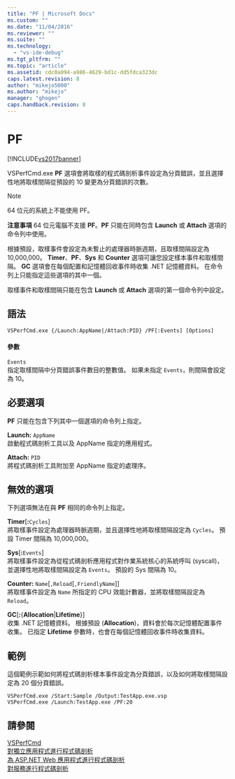 ```yaml
---
title: "PF | Microsoft Docs"
ms.custom: ""
ms.date: "11/04/2016"
ms.reviewer: ""
ms.suite: ""
ms.technology: 
  - "vs-ide-debug"
ms.tgt_pltfrm: ""
ms.topic: "article"
ms.assetid: cdc0a094-a986-4629-bd1c-dd5fdca323dc
caps.latest.revision: 8
author: "mikejo5000"
ms.author: "mikejo"
manager: "ghogen"
caps.handback.revision: 8
---
```

# PF
[!INCLUDE[vs2017banner](../code-quality/includes/vs2017banner.md)]

VSPerfCmd.exe **PF** 選項會將取樣的程式碼剖析事件設定為分頁錯誤，並且選擇性地將取樣間隔從預設的 10 變更為分頁錯誤的次數。  
  
> [!NOTE]
>  64 位元的系統上不能使用 PF。  
  
 **注意事項** 64 位元電腦不支援 **PF**。**PF** 只能在同時包含 **Launch** 或 **Attach** 選項的命令列中使用。  
  
 根據預設，取樣事件會設定為未暫止的處理器時脈週期，且取樣間隔設定為 10,000,000。  **Timer**、**PF**、**Sys** 和 **Counter** 選項可讓您設定樣本事件和取樣間隔。  **GC** 選項會在每個配置和記憶體回收事件時收集 .NET 記憶體資料。  在命令列上只能指定這些選項的其中一個。  
  
 取樣事件和取樣間隔只能在包含 **Launch** 或 **Attach** 選項的第一個命令列中設定。  
  
## 語法  
  
```  
VSPerfCmd.exe {/Launch:AppName|/Attach:PID} /PF[:Events] [Options]  
```  
  
#### 參數  
 `Events`  
 指定取樣間隔中分頁錯誤事件數目的整數值。  如果未指定 `Events`，則間隔會設定為 10。  
  
## 必要選項  
 **PF** 只能在包含下列其中一個選項的命令列上指定。  
  
 **Launch:** `AppName`  
 啟動程式碼剖析工具以及 AppName 指定的應用程式。  
  
 **Attach:** `PID`  
 將程式碼剖析工具附加至 AppName 指定的處理序。  
  
## 無效的選項  
 下列選項無法在與 **PF** 相同的命令列上指定。  
  
 **Timer**\[**:**`Cycles`\]  
 將取樣事件設定為處理器時脈週期，並且選擇性地將取樣間隔設定為 `Cycles`。  預設 Timer 間隔為 10,000,000。  
  
 **Sys**\[**:**`Events`\]  
 將取樣事件設定為從程式碼剖析應用程式對作業系統核心的系統呼叫 \(syscall\)，並選擇性地將取樣間隔設定為 `Events`。  預設的 Sys 間隔為 10。  
  
 **Counter:** `Name`\[`,Reload`\[`,FriendlyName`\]\]  
 將取樣事件設定為 `Name` 所指定的 CPU 效能計數器，並將取樣間隔設定為 `Reload`。  
  
 **GC**\[**:**{**Allocation**&#124;**Lifetime**}\]  
 收集 .NET 記憶體資料。  根據預設 \(**Allocation**\)，資料會於每次記憶體配置事件收集。  已指定 **Lifetime** 參數時，也會在每個記憶體回收事件時收集資料。  
  
## 範例  
 這個範例示範如何將程式碼剖析樣本事件設定為分頁錯誤，以及如何將取樣間隔設定為 20 個分頁錯誤。  
  
```  
VSPerfCmd.exe /Start:Sample /Output:TestApp.exe.vsp  
VSPerfCmd.exe /Launch:TestApp.exe /PF:20  
```  
  
## 請參閱  
 [VSPerfCmd](../profiling/vsperfcmd.md)   
 [對獨立應用程式進行程式碼剖析](../profiling/command-line-profiling-of-stand-alone-applications.md)   
 [為 ASP.NET Web 應用程式進行程式碼剖析](../profiling/command-line-profiling-of-aspnet-web-applications.md)   
 [對服務進行程式碼剖析](../profiling/command-line-profiling-of-services.md)